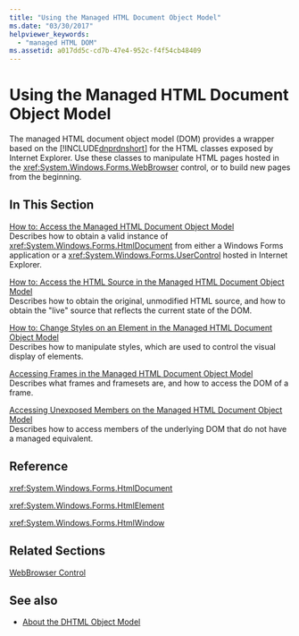 ```yaml
---
title: "Using the Managed HTML Document Object Model"
ms.date: "03/30/2017"
helpviewer_keywords: 
  - "managed HTML DOM"
ms.assetid: a017dd5c-cd7b-47e4-952c-f4f54cb48409
---
```

# Using the Managed HTML Document Object Model
The managed HTML document object model (DOM) provides a wrapper based on the [!INCLUDE[dnprdnshort](../../../../includes/dnprdnshort-md.md)] for the HTML classes exposed by Internet Explorer. Use these classes to manipulate HTML pages hosted in the <xref:System.Windows.Forms.WebBrowser> control, or to build new pages from the beginning.  
  
## In This Section  
 [How to: Access the Managed HTML Document Object Model](../../../../docs/framework/winforms/controls/how-to-access-the-managed-html-document-object-model.md)  
 Describes how to obtain a valid instance of <xref:System.Windows.Forms.HtmlDocument> from either a Windows Forms application or a <xref:System.Windows.Forms.UserControl> hosted in Internet Explorer.  
  
 [How to: Access the HTML Source in the Managed HTML Document Object Model](../../../../docs/framework/winforms/controls/how-to-access-the-html-source-in-the-managed-html-document-object-model.md)  
 Describes how to obtain the original, unmodified HTML source, and how to obtain the "live" source that reflects the current state of the DOM.  
  
 [How to: Change Styles on an Element in the Managed HTML Document Object Model](../../../../docs/framework/winforms/controls/how-to-change-styles-on-an-element-in-the-managed-html-document-object-model.md)  
 Describes how to manipulate styles, which are used to control the visual display of elements.  
  
 [Accessing Frames in the Managed HTML Document Object Model](../../../../docs/framework/winforms/controls/accessing-frames-in-the-managed-html-document-object-model.md)  
 Describes what frames and framesets are, and how to access the DOM of a frame.  
  
 [Accessing Unexposed Members on the Managed HTML Document Object Model](../../../../docs/framework/winforms/controls/accessing-unexposed-members-on-the-managed-html-document-object-model.md)  
 Describes how to access members of the underlying DOM that do not have a managed equivalent.  
  
## Reference  
 <xref:System.Windows.Forms.HtmlDocument>  
  
 <xref:System.Windows.Forms.HtmlElement>  
  
 <xref:System.Windows.Forms.HtmlWindow>  
  
## Related Sections  
 [WebBrowser Control](../../../../docs/framework/winforms/controls/webbrowser-control-windows-forms.md)  
  
## See also
- [About the DHTML Object Model](https://msdn.microsoft.com/library/default.asp?url=/workshop/author/om/doc_object.asp)
